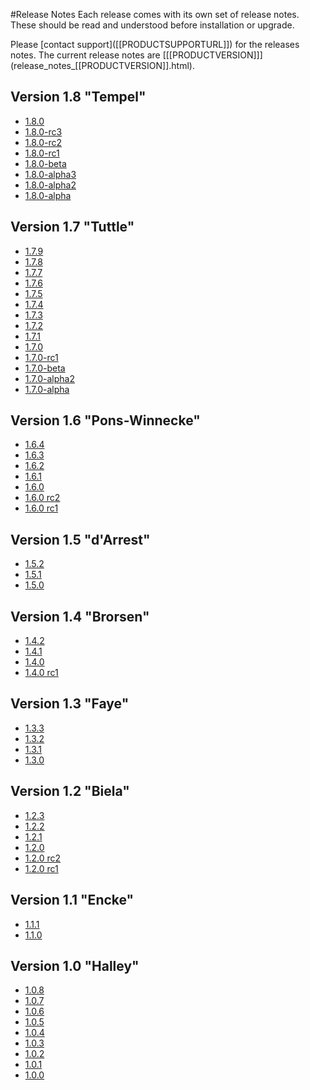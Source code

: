 <!--toc=getting_started-->
#Release Notes
Each release comes with its own set of release notes. These should be read and understood before installation or upgrade.

<white>
Please [contact support]([[PRODUCTSUPPORTURL]]) for the releases notes.
</white>

<nonwhite>
The current release notes are [[[PRODUCTVERSION]]](release_notes_[[PRODUCTVERSION]].html).

## Version 1.8 "Tempel"
* [1.8.0](release_notes_1.8.0.html)
* [1.8.0-rc3](release_notes_1.8.0-rc3.html)
* [1.8.0-rc2](release_notes_1.8.0-rc2.html)
* [1.8.0-rc1](release_notes_1.8.0-rc1.html)
* [1.8.0-beta](release_notes_1.8.0-beta.html)
* [1.8.0-alpha3](release_notes_1.8.0-alpha3.html)
* [1.8.0-alpha2](release_notes_1.8.0-alpha2.html)
* [1.8.0-alpha](release_notes_1.8.0-alpha.html)

## Version 1.7 "Tuttle"
* [1.7.9](release_notes_1.7.9.html)
* [1.7.8](release_notes_1.7.8.html)
* [1.7.7](release_notes_1.7.7.html)
* [1.7.6](release_notes_1.7.6.html)
* [1.7.5](release_notes_1.7.5.html)
* [1.7.4](release_notes_1.7.4.html)
* [1.7.3](release_notes_1.7.3.html)
* [1.7.2](release_notes_1.7.2.html)
* [1.7.1](release_notes_1.7.1.html)
* [1.7.0](release_notes_1.7.0.html)
* [1.7.0-rc1](release_notes_1.7.0-rc1.html)
* [1.7.0-beta](release_notes_1.7.0-beta.html)
* [1.7.0-alpha2](release_notes_1.7.0-alpha2.html)
* [1.7.0-alpha](release_notes_1.7.0-alpha.html)

## Version 1.6 "Pons-Winnecke"
* [1.6.4](release_notes_1.6.4.html)
* [1.6.3](release_notes_1.6.3.html)
* [1.6.2](release_notes_1.6.2.html)
* [1.6.1](release_notes_1.6.1.html)
* [1.6.0](release_notes_1.6.0.html)
* [1.6.0 rc2](release_notes_1.6.0-rc2.html)
* [1.6.0 rc1](release_notes_1.6.0-rc1.html)

## Version 1.5 "d'Arrest"
* [1.5.2](release_notes_1.5.2.html)
* [1.5.1](release_notes_1.5.1.html)
* [1.5.0](release_notes_1.5.0.html)

## Version 1.4 "Brorsen"
* [1.4.2](release_notes_1.4.2.html)
* [1.4.1](release_notes_1.4.1.html)
* [1.4.0](release_notes_1.4.0.html)
* [1.4.0 rc1](release_notes_1.4.0rc1.html)

## Version 1.3 "Faye"
* [1.3.3](release_notes_1.3.3.html)
* [1.3.2](release_notes_1.3.2.html)
* [1.3.1](release_notes_1.3.1.html)
* [1.3.0](release_notes_1.3.0.html)

## Version 1.2 "Biela"
* [1.2.3](release_notes_1.2.3.html)
* [1.2.2](release_notes_1.2.2.html)
* [1.2.1](release_notes_1.2.1.html)
* [1.2.0](release_notes_1.2.0.html)
* [1.2.0 rc2](release_notes_1.2.0rc2.html)
* [1.2.0 rc1](release_notes_1.2.0rc1.html)

## Version 1.1 "Encke"
* [1.1.1](release_notes_1.1.1.html)
* [1.1.0](release_notes_1.1.0.html)

## Version 1.0 "Halley"
* [1.0.8](release_notes_1.0.8.html)
* [1.0.7](release_notes_1.0.7.html)
* [1.0.6](release_notes_1.0.6.html)
* [1.0.5](release_notes_1.0.5.html)
* [1.0.4](release_notes_1.0.4.html)
* [1.0.3](release_notes_1.0.3.html)
* [1.0.2](release_notes_1.0.2.html)
* [1.0.1](release_notes_1.0.1.html)
* [1.0.0](release_notes_1.0.0.html)
</nonwhite>